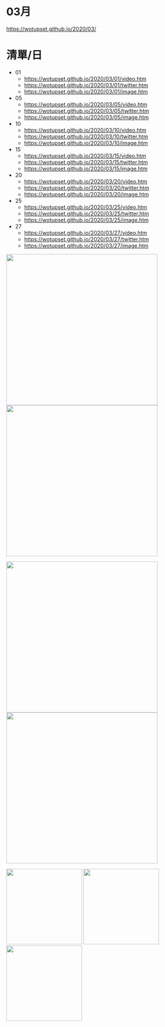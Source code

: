 # 03月
https://wotupset.github.io/2020/03/

# 清單/日
+ 01
  + https://wotupset.github.io/2020/03/01/video.htm 
  + https://wotupset.github.io/2020/03/01/twitter.htm  
  + https://wotupset.github.io/2020/03/01/image.htm 
+ 05
  + https://wotupset.github.io/2020/03/05/video.htm 
  + https://wotupset.github.io/2020/03/05/twitter.htm  
  + https://wotupset.github.io/2020/03/05/image.htm 
+ 10
  + https://wotupset.github.io/2020/03/10/video.htm 
  + https://wotupset.github.io/2020/03/10/twitter.htm  
  + https://wotupset.github.io/2020/03/10/image.htm 
+ 15
  + https://wotupset.github.io/2020/03/15/video.htm 
  + https://wotupset.github.io/2020/03/15/twitter.htm  
  + https://wotupset.github.io/2020/03/15/image.htm 
+ 20
  + https://wotupset.github.io/2020/03/20/video.htm 
  + https://wotupset.github.io/2020/03/20/twitter.htm  
  + https://wotupset.github.io/2020/03/20/image.htm 
+ 25
  + https://wotupset.github.io/2020/03/25/video.htm 
  + https://wotupset.github.io/2020/03/25/twitter.htm  
  + https://wotupset.github.io/2020/03/25/image.htm 
+ 27
  + https://wotupset.github.io/2020/03/27/video.htm 
  + https://wotupset.github.io/2020/03/27/twitter.htm  
  + https://wotupset.github.io/2020/03/27/image.htm 
  
<img src="https://i.imgur.com/w0bvRXD.jpg" width="400" height="auto">
<img src="https://i.imgur.com/bIg858g.jpg" width="400" height="auto">



<img src="https://i.imgur.com/TGBYwyq.jpg" width="400" height="auto"> <img src="https://i.imgur.com/gdmlr20.jpg" width="400" height="auto">


<img src="https://i.imgur.com/drx4S37.jpg" width="200" height="auto"> <img src="https://i.imgur.com/69z8i3S.jpg" width="200" height="auto"> <img src="https://i.imgur.com/uXbeCh4.jpg" width="200" height="auto">
